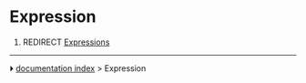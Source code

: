 # Expression
1.  REDIRECT [Expressions](Expressions.md)



---
⏵ [documentation index](../README.md) > Expression
